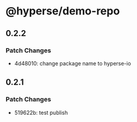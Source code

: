 # @hyperse/demo-repo

## 0.2.2

### Patch Changes

- 4d48010: change package name to hyperse-io

## 0.2.1

### Patch Changes

- 519622b: test publish

